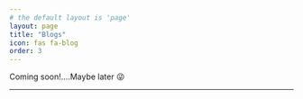 ```yaml
---
# the default layout is 'page'
layout: page
title: "Blogs"
icon: fas fa-blog
order: 3
---
```


Coming soon!....Maybe later 😜

---
